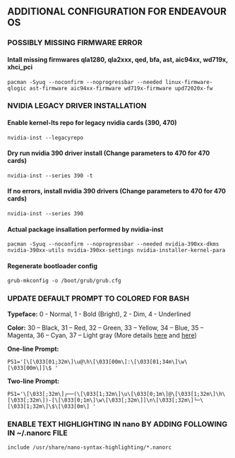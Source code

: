 ## ADDITIONAL CONFIGURATION FOR ENDEAVOUR OS

### POSSIBLY MISSING FIRMWARE ERROR
#### Intall missing firmwares qla1280, qla2xxx, qed, bfa, ast, aic94xx, wd719x, xhci_pci
`pacman -Syuq --noconfirm --noprogressbar --needed linux-firmware-qlogic ast-firmware aic94xx-firmware wd719x-firmware upd72020x-fw`


### NVIDIA LEGACY DRIVER INSTALLATION

#### Enable kernel-lts repo for legacy nvidia cards (390, 470)
`nvidia-inst --legacyrepo`

#### Dry run nvidia 390 driver install (Change parameters to 470 for 470 cards)
`nvidia-inst --series 390 -t`

#### If no errors, install nvidia 390 drivers (Change parameters to 470 for 470 cards)
`nvidia-inst --series 390`
#### Actual package insallation performed by nvidia-inst
`pacman -Syuq --noconfirm --noprogressbar --needed nvidia-390xx-dkms nvidia-390xx-utils nvidia-390xx-settings nvidia-installer-kernel-para`

#### Regenerate bootloader config
`grub-mkconfig -o /boot/grub/grub.cfg`


### UPDATE DEFAULT PROMPT TO COLORED FOR BASH
**Typeface:** 0 - Normal, 1 - Bold (Bright), 2 - Dim, 4 - Underlined

**Color:** 30 – Black, 31 – Red, 32 – Green, 33 – Yellow, 34 – Blue, 35 – Magenta, 36 – Cyan, 37 – Light gray (More details [here](https://misc.flogisoft.com/bash/tip_colors_and_formatting) and [here](https://www.howtogeek.com/307701/how-to-customize-and-colorize-your-bash-prompt/))

**One-line Prompt:**

`PS1='[\[\033[01;32m\]\u@\h\[\033[00m\]:\[\033[01;34m\]\w\[\033[00m\]]\$ '`

**Two-line Prompt:**

`PS1='\[\033[;32m\]┌──(\[\033[1;32m\]\u\[\033[0;1m\]@\[\033[1;32m\]\h\[\033[;32m\])-[\[\033[0;1m\]\w\[\033[;32m\]]\n\[\033[;32m\]└─\[\033[1;32m\]\$\[\033[0m\] '`

### ENABLE TEXT HIGHLIGHTING IN nano BY ADDING FOLLOWING IN ~/.nanorc FILE
`include /usr/share/nano-syntax-highlighting/*.nanorc`
